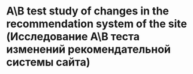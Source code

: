 # A\B test study of changes in the recommendation system of the site (Исследование А\В теста изменений рекомендательной системы сайта)

## 
